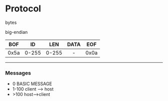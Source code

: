 # Protocol

bytes

big-endian

| BOF   |   ID  | LEN   | DATA  | EOF   |
|:-:|:-:|:-:|:-:|:-:|
|0x5a   |0-255  |0-255  |   -   | 0x0a  |

---
### Messages

* 0     BASIC MESSAGE
* 1-100 client --> host
* \>100 host-->client